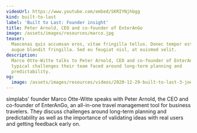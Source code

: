 ```yaml
---
videoUrl: https://www.youtube.com/embed/SKRIYNjhbgg
kind: built-to-last
label: 'Built to Last: Founder insight'
title: Peter Arnold, CEO and co-founder of EnterAnGo
image: /assets/images/resources/marco.jpg
teaser:
  Maecenas quis accumsan eros, vitae fringilla tellus. Donec tempor est porta
  augue blandit fringilla. Sed eu feugiat nisl, at euismod velit.
description:
  Marco Otte-Witte talks to Peter Arnold, CEO and co-founder of EnterAnGo, about
  typical challenges their team faced around long-term planning and
  predictability.
og:
  image: /assets/images/resources/videos/2020-12-29-built-to-last-3-joel-kelly/og-image.png
---
```


simplabs' founder Marco Otte-Witte speaks with Peter Arnold, the CEO and
co-founder of EnterAnGo, an all-in-one travel management tool for business
travelers. They discuss challenges around long-term planning and predictability
as well as the importance of validating ideas with real users and getting
feedback early on.
